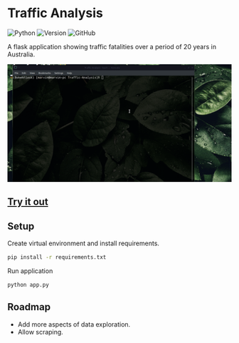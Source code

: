 # Traffic Analysis

![Python](https://img.shields.io/badge/Python-3.7-lightgreen)   ![Version](https://img.shields.io/badge/Version-2.0-orange)
![GitHub](https://img.shields.io/github/license/MarvinKweyu/Traffic-Analysis)

A flask application showing traffic fatalities over a period of 20 years in Australia.

![Demo](demo/traffic_analysis.gif)

## [Try it out](https://traffic-analysis-display.herokuapp.com/?item_for_compare=Year)

## Setup

Create virtual environment and install requirements.
```bash
pip install -r requirements.txt
```

Run application
```bash
python app.py
```

## Roadmap

- Add more aspects of data exploration.
- Allow scraping.
